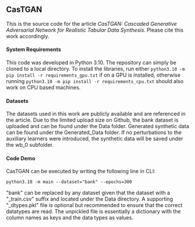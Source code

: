 ## CasTGAN

This is the source code for the article *CasTGAN: Cascaded Generative Adversarial Network for Realistic Tabular Data Synthesis*. Please cite this work accordingly.

#### System Requirements

This code was developed in Python 3.10. The repository can simply be cloned to a local directory. To install the libraries, run either `python3.10 -m pip install -r requirements_gpu.txt` if on a GPU is installed, otherwise running `python3.10 -m pip install -r requirements_cpu.txt` should also work on CPU based machines.

#### Datasets

The datasets used in this work are publicly available and are referenced in the article. Due to the limited upload size on Github, the bank dataset is uploaded and can be found under the Data folder. Generated synthetic data can be found under the Generated_Data folder. If no perturbations to the auxiliary learners were introduced, the synthetic data will be saved under the wb_0 subfolder. 

#### Code Demo

CasTGAN can be executed by writing the following line in CLI:

```
python3.10 -m main --dataset="bank" --epochs=300
```

"bank" can be replaced by any dataset given that the dataset with a "_train.csv" suffix and located under the Data directory. A supporting "_dtypes.pkl" file is optional but recommended to ensure that the correct datatypes are read. The unpickled file is essentially a dictionary with the column names as keys and the data types as values. 